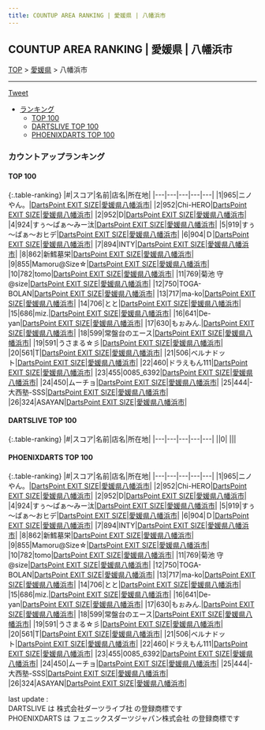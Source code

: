 ```yaml
---
title: COUNTUP AREA RANKING | 愛媛県 | 八幡浜市
---
```

## COUNTUP AREA RANKING | 愛媛県 | 八幡浜市

[TOP](/darts/rank/) > [愛媛県](/darts/rank/愛媛県/) > 八幡浜市

___

<a href="https://twitter.com/share?ref_src=twsrc%5Etfw" data-text="COUNTUP AREA RANKING | 愛媛県八幡浜市" class="twitter-share-button" data-hashtags="DARTSLIVE,PHOENIXDARTS,darts,ダーツ" data-show-count="false">Tweet</a>

* [ランキング](#カウントアップランキング)
    * [TOP 100](#top-100)
    * [DARTSLIVE TOP 100](#dartslive-top-100)
    * [PHOENIXDARTS TOP 100](#phoenixdarts-top-100)

### カウントアップランキング

#### TOP 100



{:.table-ranking}
|#|スコア|名前|店名|所在地|
|---|---|---|---|---|
|1|965|<span class="rank-name-pd">ニノやん。</span>|<a href="https://vs.phoenixdarts.com/jp/shop/shopDetailInfo/s_7847?s_seq=7847">DartsPoint EXIT SIZE</a>|<a href="/darts/rank/愛媛県/八幡浜市">愛媛県八幡浜市</a>|
|2|952|<span class="rank-name-pd">Chi-HERO</span>|<a href="https://vs.phoenixdarts.com/jp/shop/shopDetailInfo/s_7847?s_seq=7847">DartsPoint EXIT SIZE</a>|<a href="/darts/rank/愛媛県/八幡浜市">愛媛県八幡浜市</a>|
|2|952|<span class="rank-name-pd">D</span>|<a href="https://vs.phoenixdarts.com/jp/shop/shopDetailInfo/s_7847?s_seq=7847">DartsPoint EXIT SIZE</a>|<a href="/darts/rank/愛媛県/八幡浜市">愛媛県八幡浜市</a>|
|4|924|<span class="rank-name-pd">すぅ～ぱぁ～みー汰</span>|<a href="https://vs.phoenixdarts.com/jp/shop/shopDetailInfo/s_7847?s_seq=7847">DartsPoint EXIT SIZE</a>|<a href="/darts/rank/愛媛県/八幡浜市">愛媛県八幡浜市</a>|
|5|919|<span class="rank-name-pd">すぅ～ぱぁ～おヒデ</span>|<a href="https://vs.phoenixdarts.com/jp/shop/shopDetailInfo/s_7847?s_seq=7847">DartsPoint EXIT SIZE</a>|<a href="/darts/rank/愛媛県/八幡浜市">愛媛県八幡浜市</a>|
|6|904|<span class="rank-name-pd">Ｄ</span>|<a href="https://vs.phoenixdarts.com/jp/shop/shopDetailInfo/s_7847?s_seq=7847">DartsPoint EXIT SIZE</a>|<a href="/darts/rank/愛媛県/八幡浜市">愛媛県八幡浜市</a>|
|7|894|<span class="rank-name-pd">INTY</span>|<a href="https://vs.phoenixdarts.com/jp/shop/shopDetailInfo/s_7847?s_seq=7847">DartsPoint EXIT SIZE</a>|<a href="/darts/rank/愛媛県/八幡浜市">愛媛県八幡浜市</a>|
|8|862|<span class="rank-name-pd">新鱈墓栄</span>|<a href="https://vs.phoenixdarts.com/jp/shop/shopDetailInfo/s_7847?s_seq=7847">DartsPoint EXIT SIZE</a>|<a href="/darts/rank/愛媛県/八幡浜市">愛媛県八幡浜市</a>|
|9|855|<span class="rank-name-pd">Mamoru@Size☆</span>|<a href="https://vs.phoenixdarts.com/jp/shop/shopDetailInfo/s_7847?s_seq=7847">DartsPoint EXIT SIZE</a>|<a href="/darts/rank/愛媛県/八幡浜市">愛媛県八幡浜市</a>|
|10|782|<span class="rank-name-pd">tomo</span>|<a href="https://vs.phoenixdarts.com/jp/shop/shopDetailInfo/s_7847?s_seq=7847">DartsPoint EXIT SIZE</a>|<a href="/darts/rank/愛媛県/八幡浜市">愛媛県八幡浜市</a>|
|11|769|<span class="rank-name-pd">菊池  守@size</span>|<a href="https://vs.phoenixdarts.com/jp/shop/shopDetailInfo/s_7847?s_seq=7847">DartsPoint EXIT SIZE</a>|<a href="/darts/rank/愛媛県/八幡浜市">愛媛県八幡浜市</a>|
|12|750|<span class="rank-name-pd">TOGA-BOLAN</span>|<a href="https://vs.phoenixdarts.com/jp/shop/shopDetailInfo/s_7847?s_seq=7847">DartsPoint EXIT SIZE</a>|<a href="/darts/rank/愛媛県/八幡浜市">愛媛県八幡浜市</a>|
|13|717|<span class="rank-name-pd">ma-ko</span>|<a href="https://vs.phoenixdarts.com/jp/shop/shopDetailInfo/s_7847?s_seq=7847">DartsPoint EXIT SIZE</a>|<a href="/darts/rank/愛媛県/八幡浜市">愛媛県八幡浜市</a>|
|14|706|<span class="rank-name-pd">とと</span>|<a href="https://vs.phoenixdarts.com/jp/shop/shopDetailInfo/s_7847?s_seq=7847">DartsPoint EXIT SIZE</a>|<a href="/darts/rank/愛媛県/八幡浜市">愛媛県八幡浜市</a>|
|15|686|<span class="rank-name-pd">miz.</span>|<a href="https://vs.phoenixdarts.com/jp/shop/shopDetailInfo/s_7847?s_seq=7847">DartsPoint EXIT SIZE</a>|<a href="/darts/rank/愛媛県/八幡浜市">愛媛県八幡浜市</a>|
|16|641|<span class="rank-name-pd">De-yan</span>|<a href="https://vs.phoenixdarts.com/jp/shop/shopDetailInfo/s_7847?s_seq=7847">DartsPoint EXIT SIZE</a>|<a href="/darts/rank/愛媛県/八幡浜市">愛媛県八幡浜市</a>|
|17|630|<span class="rank-name-pd">もぉみん.</span>|<a href="https://vs.phoenixdarts.com/jp/shop/shopDetailInfo/s_7847?s_seq=7847">DartsPoint EXIT SIZE</a>|<a href="/darts/rank/愛媛県/八幡浜市">愛媛県八幡浜市</a>|
|18|599|<span class="rank-name-pd">常盤台のエース</span>|<a href="https://vs.phoenixdarts.com/jp/shop/shopDetailInfo/s_7847?s_seq=7847">DartsPoint EXIT SIZE</a>|<a href="/darts/rank/愛媛県/八幡浜市">愛媛県八幡浜市</a>|
|19|591|<span class="rank-name-pd">うさまる☆彡</span>|<a href="https://vs.phoenixdarts.com/jp/shop/shopDetailInfo/s_7847?s_seq=7847">DartsPoint EXIT SIZE</a>|<a href="/darts/rank/愛媛県/八幡浜市">愛媛県八幡浜市</a>|
|20|561|<span class="rank-name-pd">T</span>|<a href="https://vs.phoenixdarts.com/jp/shop/shopDetailInfo/s_7847?s_seq=7847">DartsPoint EXIT SIZE</a>|<a href="/darts/rank/愛媛県/八幡浜市">愛媛県八幡浜市</a>|
|21|506|<span class="rank-name-pd">ベルナドット</span>|<a href="https://vs.phoenixdarts.com/jp/shop/shopDetailInfo/s_7847?s_seq=7847">DartsPoint EXIT SIZE</a>|<a href="/darts/rank/愛媛県/八幡浜市">愛媛県八幡浜市</a>|
|22|460|<span class="rank-name-pd">ドラえもん111</span>|<a href="https://vs.phoenixdarts.com/jp/shop/shopDetailInfo/s_7847?s_seq=7847">DartsPoint EXIT SIZE</a>|<a href="/darts/rank/愛媛県/八幡浜市">愛媛県八幡浜市</a>|
|23|455|<span class="rank-name-pd">0085_6392</span>|<a href="https://vs.phoenixdarts.com/jp/shop/shopDetailInfo/s_7847?s_seq=7847">DartsPoint EXIT SIZE</a>|<a href="/darts/rank/愛媛県/八幡浜市">愛媛県八幡浜市</a>|
|24|450|<span class="rank-name-pd">ムーチョ</span>|<a href="https://vs.phoenixdarts.com/jp/shop/shopDetailInfo/s_7847?s_seq=7847">DartsPoint EXIT SIZE</a>|<a href="/darts/rank/愛媛県/八幡浜市">愛媛県八幡浜市</a>|
|25|444|<span class="rank-name-pd">-大西塾-SSS</span>|<a href="https://vs.phoenixdarts.com/jp/shop/shopDetailInfo/s_7847?s_seq=7847">DartsPoint EXIT SIZE</a>|<a href="/darts/rank/愛媛県/八幡浜市">愛媛県八幡浜市</a>|
|26|324|<span class="rank-name-pd">ASAYAN</span>|<a href="https://vs.phoenixdarts.com/jp/shop/shopDetailInfo/s_7847?s_seq=7847">DartsPoint EXIT SIZE</a>|<a href="/darts/rank/愛媛県/八幡浜市">愛媛県八幡浜市</a>|


#### DARTSLIVE TOP 100



{:.table-ranking}
|#|スコア|名前|店名|所在地|
|---|---|---|---|---|
||0|<span class="rank-name-dl"> </span>|<a href=""></a>|<a href="/darts/rank//"></a>|


#### PHOENIXDARTS TOP 100



{:.table-ranking}
|#|スコア|名前|店名|所在地|
|---|---|---|---|---|
|1|965|<span class="rank-name-pd">ニノやん。</span>|<a href="https://vs.phoenixdarts.com/jp/shop/shopDetailInfo/s_7847?s_seq=7847">DartsPoint EXIT SIZE</a>|<a href="/darts/rank/愛媛県/八幡浜市">愛媛県八幡浜市</a>|
|2|952|<span class="rank-name-pd">Chi-HERO</span>|<a href="https://vs.phoenixdarts.com/jp/shop/shopDetailInfo/s_7847?s_seq=7847">DartsPoint EXIT SIZE</a>|<a href="/darts/rank/愛媛県/八幡浜市">愛媛県八幡浜市</a>|
|2|952|<span class="rank-name-pd">D</span>|<a href="https://vs.phoenixdarts.com/jp/shop/shopDetailInfo/s_7847?s_seq=7847">DartsPoint EXIT SIZE</a>|<a href="/darts/rank/愛媛県/八幡浜市">愛媛県八幡浜市</a>|
|4|924|<span class="rank-name-pd">すぅ～ぱぁ～みー汰</span>|<a href="https://vs.phoenixdarts.com/jp/shop/shopDetailInfo/s_7847?s_seq=7847">DartsPoint EXIT SIZE</a>|<a href="/darts/rank/愛媛県/八幡浜市">愛媛県八幡浜市</a>|
|5|919|<span class="rank-name-pd">すぅ～ぱぁ～おヒデ</span>|<a href="https://vs.phoenixdarts.com/jp/shop/shopDetailInfo/s_7847?s_seq=7847">DartsPoint EXIT SIZE</a>|<a href="/darts/rank/愛媛県/八幡浜市">愛媛県八幡浜市</a>|
|6|904|<span class="rank-name-pd">Ｄ</span>|<a href="https://vs.phoenixdarts.com/jp/shop/shopDetailInfo/s_7847?s_seq=7847">DartsPoint EXIT SIZE</a>|<a href="/darts/rank/愛媛県/八幡浜市">愛媛県八幡浜市</a>|
|7|894|<span class="rank-name-pd">INTY</span>|<a href="https://vs.phoenixdarts.com/jp/shop/shopDetailInfo/s_7847?s_seq=7847">DartsPoint EXIT SIZE</a>|<a href="/darts/rank/愛媛県/八幡浜市">愛媛県八幡浜市</a>|
|8|862|<span class="rank-name-pd">新鱈墓栄</span>|<a href="https://vs.phoenixdarts.com/jp/shop/shopDetailInfo/s_7847?s_seq=7847">DartsPoint EXIT SIZE</a>|<a href="/darts/rank/愛媛県/八幡浜市">愛媛県八幡浜市</a>|
|9|855|<span class="rank-name-pd">Mamoru@Size☆</span>|<a href="https://vs.phoenixdarts.com/jp/shop/shopDetailInfo/s_7847?s_seq=7847">DartsPoint EXIT SIZE</a>|<a href="/darts/rank/愛媛県/八幡浜市">愛媛県八幡浜市</a>|
|10|782|<span class="rank-name-pd">tomo</span>|<a href="https://vs.phoenixdarts.com/jp/shop/shopDetailInfo/s_7847?s_seq=7847">DartsPoint EXIT SIZE</a>|<a href="/darts/rank/愛媛県/八幡浜市">愛媛県八幡浜市</a>|
|11|769|<span class="rank-name-pd">菊池  守@size</span>|<a href="https://vs.phoenixdarts.com/jp/shop/shopDetailInfo/s_7847?s_seq=7847">DartsPoint EXIT SIZE</a>|<a href="/darts/rank/愛媛県/八幡浜市">愛媛県八幡浜市</a>|
|12|750|<span class="rank-name-pd">TOGA-BOLAN</span>|<a href="https://vs.phoenixdarts.com/jp/shop/shopDetailInfo/s_7847?s_seq=7847">DartsPoint EXIT SIZE</a>|<a href="/darts/rank/愛媛県/八幡浜市">愛媛県八幡浜市</a>|
|13|717|<span class="rank-name-pd">ma-ko</span>|<a href="https://vs.phoenixdarts.com/jp/shop/shopDetailInfo/s_7847?s_seq=7847">DartsPoint EXIT SIZE</a>|<a href="/darts/rank/愛媛県/八幡浜市">愛媛県八幡浜市</a>|
|14|706|<span class="rank-name-pd">とと</span>|<a href="https://vs.phoenixdarts.com/jp/shop/shopDetailInfo/s_7847?s_seq=7847">DartsPoint EXIT SIZE</a>|<a href="/darts/rank/愛媛県/八幡浜市">愛媛県八幡浜市</a>|
|15|686|<span class="rank-name-pd">miz.</span>|<a href="https://vs.phoenixdarts.com/jp/shop/shopDetailInfo/s_7847?s_seq=7847">DartsPoint EXIT SIZE</a>|<a href="/darts/rank/愛媛県/八幡浜市">愛媛県八幡浜市</a>|
|16|641|<span class="rank-name-pd">De-yan</span>|<a href="https://vs.phoenixdarts.com/jp/shop/shopDetailInfo/s_7847?s_seq=7847">DartsPoint EXIT SIZE</a>|<a href="/darts/rank/愛媛県/八幡浜市">愛媛県八幡浜市</a>|
|17|630|<span class="rank-name-pd">もぉみん.</span>|<a href="https://vs.phoenixdarts.com/jp/shop/shopDetailInfo/s_7847?s_seq=7847">DartsPoint EXIT SIZE</a>|<a href="/darts/rank/愛媛県/八幡浜市">愛媛県八幡浜市</a>|
|18|599|<span class="rank-name-pd">常盤台のエース</span>|<a href="https://vs.phoenixdarts.com/jp/shop/shopDetailInfo/s_7847?s_seq=7847">DartsPoint EXIT SIZE</a>|<a href="/darts/rank/愛媛県/八幡浜市">愛媛県八幡浜市</a>|
|19|591|<span class="rank-name-pd">うさまる☆彡</span>|<a href="https://vs.phoenixdarts.com/jp/shop/shopDetailInfo/s_7847?s_seq=7847">DartsPoint EXIT SIZE</a>|<a href="/darts/rank/愛媛県/八幡浜市">愛媛県八幡浜市</a>|
|20|561|<span class="rank-name-pd">T</span>|<a href="https://vs.phoenixdarts.com/jp/shop/shopDetailInfo/s_7847?s_seq=7847">DartsPoint EXIT SIZE</a>|<a href="/darts/rank/愛媛県/八幡浜市">愛媛県八幡浜市</a>|
|21|506|<span class="rank-name-pd">ベルナドット</span>|<a href="https://vs.phoenixdarts.com/jp/shop/shopDetailInfo/s_7847?s_seq=7847">DartsPoint EXIT SIZE</a>|<a href="/darts/rank/愛媛県/八幡浜市">愛媛県八幡浜市</a>|
|22|460|<span class="rank-name-pd">ドラえもん111</span>|<a href="https://vs.phoenixdarts.com/jp/shop/shopDetailInfo/s_7847?s_seq=7847">DartsPoint EXIT SIZE</a>|<a href="/darts/rank/愛媛県/八幡浜市">愛媛県八幡浜市</a>|
|23|455|<span class="rank-name-pd">0085_6392</span>|<a href="https://vs.phoenixdarts.com/jp/shop/shopDetailInfo/s_7847?s_seq=7847">DartsPoint EXIT SIZE</a>|<a href="/darts/rank/愛媛県/八幡浜市">愛媛県八幡浜市</a>|
|24|450|<span class="rank-name-pd">ムーチョ</span>|<a href="https://vs.phoenixdarts.com/jp/shop/shopDetailInfo/s_7847?s_seq=7847">DartsPoint EXIT SIZE</a>|<a href="/darts/rank/愛媛県/八幡浜市">愛媛県八幡浜市</a>|
|25|444|<span class="rank-name-pd">-大西塾-SSS</span>|<a href="https://vs.phoenixdarts.com/jp/shop/shopDetailInfo/s_7847?s_seq=7847">DartsPoint EXIT SIZE</a>|<a href="/darts/rank/愛媛県/八幡浜市">愛媛県八幡浜市</a>|
|26|324|<span class="rank-name-pd">ASAYAN</span>|<a href="https://vs.phoenixdarts.com/jp/shop/shopDetailInfo/s_7847?s_seq=7847">DartsPoint EXIT SIZE</a>|<a href="/darts/rank/愛媛県/八幡浜市">愛媛県八幡浜市</a>|


<div class="footer border-top border-gray-light mt-5 pt-3 text-right text-gray">
    last update : <span style="font-weight: italic" id="foot_last_modified"></span><br />
    DARTSLIVE は 株式会社ダーツライブ社 の登録商標です<br />
    PHOENIXDARTS は フェニックスダーツジャパン株式会社 の登録商標です<br />
</div>

<script src="https://cdnjs.cloudflare.com/ajax/libs/jquery.tablesorter/2.31.3/js/jquery.tablesorter.min.js" integrity="sha512-qzgd5cYSZcosqpzpn7zF2ZId8f/8CHmFKZ8j7mU4OUXTNRd5g+ZHBPsgKEwoqxCtdQvExE5LprwwPAgoicguNg==" crossorigin="anonymous" referrerpolicy="no-referrer"></script>
<link rel="stylesheet" href="https://cdnjs.cloudflare.com/ajax/libs/jquery.tablesorter/2.31.3/css/theme.default.min.css" integrity="sha512-wghhOJkjQX0Lh3NSWvNKeZ0ZpNn+SPVXX1Qyc9OCaogADktxrBiBdKGDoqVUOyhStvMBmJQ8ZdMHiR3wuEq8+w==" crossorigin="anonymous" referrerpolicy="no-referrer" />
<script>
$(function() {
    $(".table-ranking").tablesorter({sortList:[[0, 0]]});
    $("#foot_last_modified").text(formatDate(new Date(document.lastModified), 'yyyy-MM-dd HH:mm:ss'));
});
</script>

<script async src="https://platform.twitter.com/widgets.js" charset="utf-8"></script>